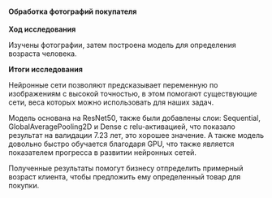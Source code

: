 ####  Обработка фотографий покупателя
**Ход исследования**

Изучены фотографии, затем построена модель для определения возраста человека.

**Итоги исследования**

Нейронные сети позволяют предсказывает переменную по изображениям с высокой точностью, в этом помогают существующие сети, веса которых можно использовать для наших задач.

Модель основана на ResNet50, также были добавлены слои: Sequential, GlobalAveragePooling2D и Dense с relu-активацией, что показало результат на валидации 7.23 лет, это хорошее значение. А также модель довольно быстро обучается благодаря GPU, что также является показателем прогресса в развитии нейронных сетей.

Полученные результаты помогут бизнесу отпределить примерный возраст клиента, чтобы предложить ему определенный товар для покупки.


